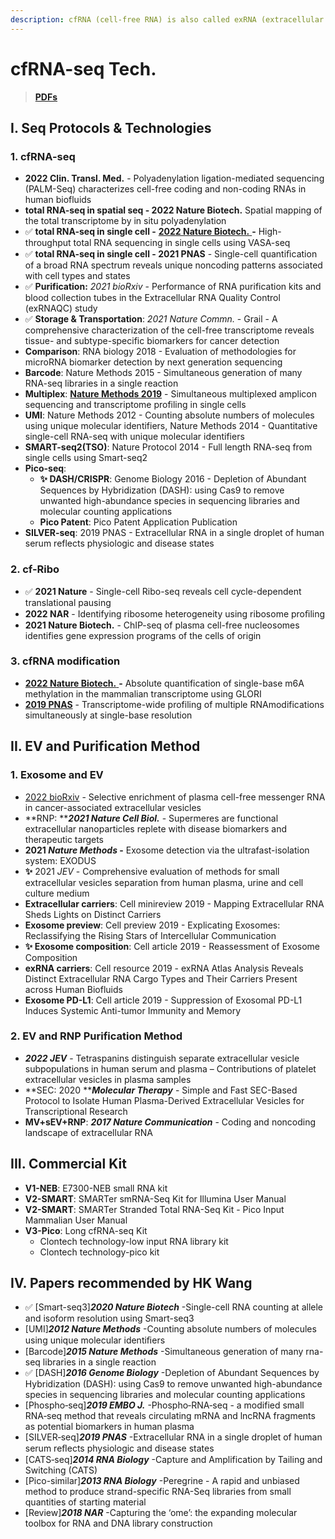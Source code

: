 ```yaml
---
description: cfRNA (cell-free RNA) is also called exRNA (extracellular RNA)
---
```


# cfRNA-seq Tech.

> [**PDFs**](https://cloud.tsinghua.edu.cn/d/07d2b19d6b284ebea5ea/?p=%2F1.%20Precision%20Medicine\&mode=list)

## I. Seq Protocols & Technologies

### 1. cfRNA-seq

* **2022 Clin. Transl. Med.** - Polyadenylation ligation-mediated sequencing (PALM-Seq) characterizes cell-free coding and non-coding RNAs in human biofluids
* **total RNA-seq in spatial seq - 2022 Nature Biotech.** Spatial mapping of the total transcriptome by in situ polyadenylation
* ✅ **total RNA-seq in single cell -** [**2022 Nature Biotech.** ](https://www.nature.com/articles/s41587-022-01517-6)**-** High-throughput total RNA sequencing in single cells using VASA-seq
* ✅ **total RNA-seq in single cell - 2021 PNAS** - Single-cell quantiﬁcation of a broad RNA spectrum reveals unique noncoding patterns associated with cell types and states
* ✅ **Purification:** _2021 bioRxiv_ - Performance of RNA purification kits and blood collection tubes in the Extracellular RNA Quality Control (exRNAQC) study
* ✅ **Storage & Transportation**: _2021 Nature Commn._ - Grail - A comprehensive characterization of the cell-free transcriptome reveals tissue- and subtype-specific biomarkers for cancer detection
* **Comparison**: RNA biology 2018 - Evaluation of methodologies for microRNA biomarker detection by next generation sequencing
* **Barcode**: Nature Methods 2015 - Simultaneous generation of many RNA-seq libraries in a single reaction
* **Multiplex**: [**Nature Methods 2019**](https://doi.org/10.1038/s41592-018-0259-9) - Simultaneous multiplexed amplicon sequencing and transcriptome profiling in single cells
* **UMI**: Nature Methods 2012 - Counting absolute numbers of molecules using unique molecular identifiers, Nature Methods 2014 - Quantitative single-cell RNA-seq with unique molecular identifiers
* **SMART-seq2(TSO)**: Nature Protocol 2014 - Full length RNA-seq from single cells using Smart-seq2
* **Pico-seq**:
  * **✨ DASH/CRISPR**: Genome Biology 2016 - Depletion of Abundant Sequences by Hybridization (DASH): using Cas9 to remove unwanted high-abundance species in sequencing libraries and molecular counting applications
  * **Pico Patent**: Pico Patent Application Publication
* **SILVER-seq**: 2019 PNAS - Extracellular RNA in a single droplet of human serum reflects physiologic and disease states



### 2. cf-Ribo

* ✅ **2021 Nature** - Single-cell Ribo-seq reveals cell cycle-dependent translational pausing
* **2022 NAR** - Identifying ribosome heterogeneity using ribosome proﬁling
* **2021 Nature Biotech.** - ChIP-seq of plasma cell-free nucleosomes identifies gene expression programs of the cells of origin

### 3. cfRNA modification

* [**2022 Nature Biotech.** ](https://doi.org/10.1038/s41587-022-01487-9)**-** Absolute quantification of single-base m6A methylation in the mammalian transcriptome using GLORI
* [**2019 PNAS**](https://www.pnas.org/cgi/doi/10.1073/pnas.1817334116) - Transcriptome-wide profiling of multiple RNAmodifications simultaneously at single-base resolution



## II. EV and Purification Method

### 1. Exosome and EV

* [2022 bioRxiv](https://doi.org/10.1101/2022.09.22.509102) - Selective enrichment of plasma cell-free messenger RNA in cancer-associated extracellular vesicles
* **RNP: **_**2021 Nature Cell Biol.**_ - Supermeres are functional extracellular nanoparticles replete with disease biomarkers and therapeutic targets
* **2021 **_**Nature Methods**_** -** Exosome detection via the ultrafast-isolation system: EXODUS
* **✨** 2021 _JEV_ - Comprehensive evaluation of methods for small extracellular vesicles separation from human plasma, urine and cell culture medium
* **Extracellular carriers**: Cell minireview 2019 - Mapping Extracellular RNA Sheds Lights on Distinct Carriers
* **Exosome preview**: Cell preview 2019 - Explicating Exosomes: Reclassifying the Rising Stars of Intercellular Communication
* **✨ Exosome composition**: Cell article 2019 - Reassessment of Exosome Composition
* **exRNA carriers**: Cell resource 2019 - exRNA Atlas Analysis Reveals Distinct Extracellular RNA Cargo Types and Their Carriers Present across Human Biofluids
* **Exosome PD-L1**: Cell article 2019 - Suppression of Exosomal PD-L1 Induces Systemic Anti-tumor Immunity and Memory

### 2. EV and RNP Purification Method

* _**2022 JEV**_ - Tetraspanins distinguish separate extracellular vesicle subpopulations in human serum and plasma – Contributions of platelet extracellular vesicles in plasma samples
* **SEC: 2020 **_**Molecular Therapy**_ - Simple and Fast SEC-Based Protocol to Isolate Human Plasma-Derived Extracellular Vesicles for Transcriptional Research
* **MV+sEV+RNP**: _**2017 Nature Communication**_ - Coding and noncoding landscape of extracellular RNA

## III. Commercial Kit

* **V1-NEB**: E7300-NEB small RNA kit
* **V2-SMART**: SMARTer smRNA-Seq Kit for Illumina User Manual
* **V2-SMART**: SMARTer Stranded Total RNA-Seq Kit - Pico Input Mammalian User Manual
* **V3-Pico**: Long cfRNA-seq Kit
  * Clontech technology-low input RNA library kit
  * Clontech technology-pico kit



## IV. Papers recommended by HK Wang

* ✅ \[Smart-seq3]_**2020 Nature Biotech**_ -Single-cell RNA counting at allele and isoform resolution using Smart-seq3&#x20;
* \[UMI]_**2012 Nature Methods**_ -Counting absolute numbers of molecules using unique molecular identiﬁers&#x20;
* \[Barcode]_**2015 Nature Methods**_ -Simultaneous generation of many rna-seq libraries in a single reaction&#x20;
* ✅ \[DASH]_**2016 Genome Biology**_ -Depletion of Abundant Sequences by Hybridization (DASH): using Cas9 to remove unwanted high-abundance species in sequencing libraries and molecular counting applications&#x20;
* \[Phospho‐seq]_**2019 EMBO J.**_ -Phospho‐RNA‐seq - a modified small RNA‐seq method that reveals circulating mRNA and lncRNA fragments as potential biomarkers in human plasma&#x20;
* \[SILVER‐seq]_**2019 PNAS**_ -Extracellular RNA in a single droplet of human serum reﬂects physiologic and disease states&#x20;
* \[CATS‐seq]_**2014 RNA Biology**_ -Capture and Amplification by Tailing and Switching (CATS)&#x20;
* \[Pico-similar]_**2013 RNA Biology**_ -Peregrine - A rapid and unbiased method to produce strand-specific RNA-Seq libraries from small quantities of starting material
* \[Review]_**2018 NAR**_ -Capturing the ‘ome’: the expanding molecular toolbox for RNA and DNA library construction

